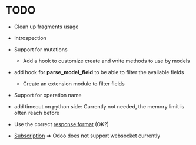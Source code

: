 # TODO

* Clean up fragments usage
* Introspection





* Support for mutations
  * Add a hook to customize create and write methods to use by models

* add hook for **parse_model_field** to be able to filter the available fields

  * Create an extension module to filter fields
* Support for operation name
* add timeout on python side: Currently not needed, the memory limit is often reach before
* Use the correct [response format](https://spec.graphql.org/June2018/#sec-Response-Format) (OK?)
* [Subscription](https://dgraph.io/docs/graphql/subscriptions/) => Odoo does not support websocket currently
